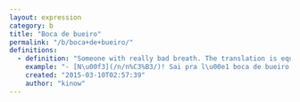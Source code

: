 ```yaml
---
layout: expression
category: b
title: "Boca de bueiro"
permalink: "/b/boca+de+bueiro/"
definitions:
  - definition: "Someone with really bad breath. The translation is equivalent to Manhole's Mouth, which sounds quite funny in Portuguese."
    example: "- [N\u00f3](/n/n%C3%B3/)! Sai pra l\u00e1 boca de bueiro. T\u00f4, pega um halls a\u00ed vai.\r\n\r\n- Voc\u00ea viu o novo estagi\u00e1rio?\r\n- Vi. Que que tem?\r\n- Maior boca de bueiro. Dif\u00edcil trabalhar com ele."
    created: "2015-03-10T02:57:39"
    author: "kinow"
---
```


